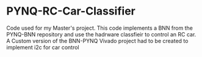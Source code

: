# PYNQ-RC-Car-Classifier
Code used for my Master's project. This code implements a BNN from the PYNQ-BNN repository and use the hadrware classfieir to control an RC car. A Custom version of the BNN-PYNQ Vivado project had to be created to implement i2c for car control
